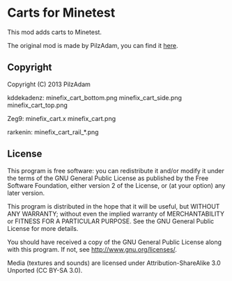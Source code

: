 # Carts for Minetest

This mod adds carts to Minetest.

The original mod is made by PilzAdam, you can find it [here](https://github.com/PilzAdam/carts).

## Copyright

Copyright (C) 2013 PilzAdam

kddekadenz:
  minefix_cart_bottom.png
  minefix_cart_side.png
  minefix_cart_top.png

Zeg9:
  minefix_cart.x
  minefix_cart.png

rarkenin:
  minefix_cart_rail_*.png

## License

This program is free software: you can redistribute it and/or modify it under the terms of the GNU General Public License as published by the Free Software Foundation, either version 2 of the License, or (at your option) any later version.

This program is distributed in the hope that it will be useful, but WITHOUT ANY WARRANTY; without even the implied warranty of MERCHANTABILITY or FITNESS FOR A PARTICULAR PURPOSE. See the GNU General Public License for more details.

You should have received a copy of the GNU General Public License along with this program. If not, see http://www.gnu.org/licenses/.

Media (textures and sounds) are licensed under Attribution-ShareAlike 3.0 Unported (CC BY-SA 3.0).
